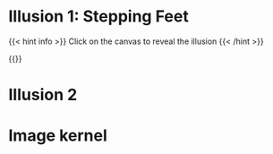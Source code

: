 # Illusion 1: Stepping Feet

{{< hint info >}} Click on the canvas to reveal the illusion {{< /hint >}}

{{<p5-iframe ver="1.4.2" sketch="/showcase/sketches/illusions/SteppingFeet.js" lib1="https://cdnjs.cloudflare.com/ajax/libs/p5.js/1.4.2/p5.min.js" width="420" height="275">}}

# Illusion 2

# Image kernel
